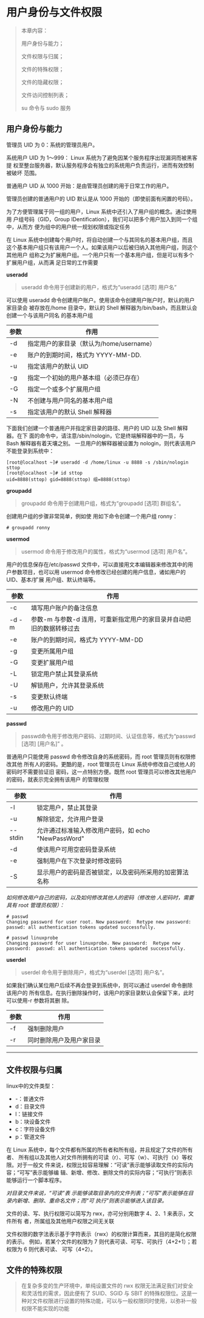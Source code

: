 # 用户身份与文件权限

> 本章内容：
> 
> 用户身份与能力；
> 
> 文件权限与归属；
> 
> 文件的特殊权限；
> 
> 文件的隐藏权限；
> 
> 文件访问控制列表；
> 
> su 命令与 sudo 服务


## 用户身份与能力
管理员 UID 为 0：系统的管理员用户。

系统用户 UID 为 1～999： Linux 系统为了避免因某个服务程序出现漏洞而被黑客提 权至整台服务器，默认服务程序会有独立的系统用户负责运行，进而有效控制被破坏 范围。

普通用户 UID 从 1000 开始：是由管理员创建的用于日常工作的用户。

管理员创建的普通用户的 UID 默认是从 1000 开始的（即使前面有闲置的号码）。 

为了方便管理属于同一组的用户，Linux 系统中还引入了用户组的概念。通过使用用 户组号码（GID，Group IDentification），我们可以把多个用户加入到同一个组中，从而方 便为组中的用户统一规划权限或指定任务

在 Linux 系统中创建每个用户时，将自动创建一个与其同名的基本用户组，而且 这个基本用户组只有该用户一个人。如果该用户以后被归纳入其他用户组，则这个其他用户 组称之为扩展用户组。一个用户只有一个基本用户组，但是可以有多个扩展用户组，从而满 足日常的工作需要

**useradd**
> useradd 命令用于创建新的用户，格式为“useradd [选项] 用户名”

可以使用 useradd 命令创建用户账户。使用该命令创建用户账户时，默认的用户家目录会 被存放在/home 目录中，默认的 Shell 解释器为/bin/bash，而且默认会创建一个与该用户同名 的基本用户组

参数|作用
-|-
-d |指定用户的家目录（默认为/home/username） 
-e |账户的到期时间，格式为 YYYY-MM-DD. 
-u |指定该用户的默认 UID 
-g |指定一个初始的用户基本组（必须已存在） 
-G |指定一个或多个扩展用户组 
-N |不创建与用户同名的基本用户组 
-s |指定该用户的默认 Shell 解释器 


下面我们创建一个普通用户并指定家目录的路径、用户的 UID 以及 Shell 解释器。在下 面的命令中，请注意/sbin/nologin，它是终端解释器中的一员，与 Bash 解释器有着天壤之别。 一旦用户的解释器被设置为 nologin，则代表该用户不能登录到系统中： 
```shell
[root@localhost ~]# useradd -d /home/linux -u 8888 -s /sbin/nologin sttop
[root@localhost ~]# id sttop
uid=8888(sttop) gid=8888(sttop) 组=8888(sttop)
```


**groupadd**
> groupadd 命令用于创建用户组，格式为“groupadd [选项] 群组名”。 

创建用户组的步骤非常简单，例如使 用如下命令创建一个用户组 ronny： 
```shell
# groupadd ronny 
```

**usermod**
> usermod 命令用于修改用户的属性，格式为“usermod [选项] 用户名”。 

用户的信息保存在/etc/passwd 文件中，可以直接用文本编辑器来修改其中的用 户参数项目，也可以用 usermod 命令修改已经创建的用户信息，诸如用户的 UID、基本/扩展 用户组、默认终端等。

参数| 作用
-|-
-c |填写用户账户的备注信息 
-d -m |参数-m 与参数-d 连用，可重新指定用户的家目录并自动把旧的数据转移过去
-e |账户的到期时间，格式为 YYYY-MM-DD 
-g | 变更所属用户组
-G |变更扩展用户组 
-L |锁定用户禁止其登录系统 
-U |解锁用户，允许其登录系统 
-s |变更默认终端 
-u |修改用户的 UID 


**passwd**
> passwd命令用于修改用户密码、过期时间、认证信息等，格式为“passwd [选项] [用户名]” 。 

普通用户只能使用 passwd 命令修改自身的系统密码，而 root 管理员则有权限修改其他 所有人的密码。更酷的是，root 管理员在 Linux 系统中修改自己或他人的密码时不需要验证旧 密码，这一点特别方便。既然 root 管理员可以修改其他用户的密码，就表示完全拥有该用户 的管理权限

参数|作用
-|-
-l| 锁定用户，禁止其登录 
-u| 解除锁定，允许用户登录 
--stdin| 允许通过标准输入修改用户密码，如 echo "NewPassWord" | passwd --stdin Username 
-d| 使该用户可用空密码登录系统 
-e| 强制用户在下次登录时修改密码 
-S| 显示用户的密码是否被锁定，以及密码所采用的加密算法名称 

*如何修改用户自己的密码，以及如何修改其他人的密码（修改他 人密码时，需要具有 root 管理员权限）：*
```shell
# passwd 
Changing password for user root. New password:  Retype new password:  passwd: all authentication tokens updated successfully. 

# passwd linuxprobe
Changing password for user linuxprobe. New password:  Retype new password:  passwd: all authentication tokens updated successfully. 
```

**userdel**
> userdel 命令用于删除用户，格式为“userdel [选项] 用户名”。 

如果我们确认某位用户后续不再会登录到系统中，则可以通过 userdel 命令删除该用户的 所有信息。在执行删除操作时，该用户的家目录默认会保留下来，此时可以使用-r 参数将其删 除。

参数|作用
-|-
-f |强制删除用户 
-r |同时删除用户及用户家目录 

-----------------------

## 文件权限与归属

linux中的文件类型：

+ -：普通文件
+ d：目录文件
+ l：链接文件
+ b：块设备文件
+ c：字符设备文件
+ p：管道文件

在 Linux 系统中，每个文件都有所属的所有者和所有组，并且规定了文件的所有者、 所有组以及其他人对文件所拥有的可读（r）、可写（w）、可执行（x）等权限。对于一般文 件来说，权限比较容易理解：“可读”表示能够读取文件的实际内容；“可写”表示能够编 辑、新增、修改、删除文件的实际内容；“可执行”则表示能够运行一个脚本程序。

*对目录文件来说，“可读”表 示能够读取目录内的文件列表；“可写”表示能够在目录内新增、删除、重命名文件；而“可 执行”则表示能够进入该目录。*

文件的读、写、执行权限可以简写为 rwx，亦可分别用数字 4、2、1 来表示，文件所有 者，所属组及其他用户权限之间无关联


文件权限的数字法表示基于字符表示（rwx）的权限计算而来，其目的是简化权限的表示。 例如，若某个文件的权限为 7 则代表可读、可写、可执行（4+2+1）；若权限为 6 则代表可读、 可写（4+2）。


## 文件的特殊权限
> 在复杂多变的生产环境中，单纯设置文件的 rwx 权限无法满足我们对安全和灵活性的需求，因此便有了 SUID、SGID 与 SBIT 的特殊权限位。这是一种对文件权限进行设置的特殊功能，可以与一般权限同时使用，以弥补一般权限不能实现的功能

